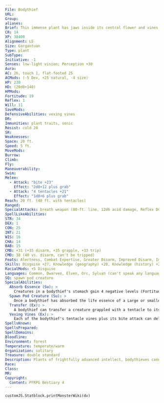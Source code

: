 ```yaml
---
File: Bodythief
URL: 
Group: 
aliases: 
Brief: This immense plant has jaws inside its central flower and vines that thresh the air. Its ovular seedpods throb like beating hearts.
CR: 14
XP: 38400
Alignment: LE
Size: Gargantuan
Type: plant
SubType: 
Initiative: -1
Senses: low-light vision; Perception +30
Aura: 
AC: 26, touch 1, flat-footed 25
ACMods: (-5 Dex, +25 natural, -4 size)
HP: 230
HD: (20d8+140)
HPMods: 
Fortitude: 19
Reflex: 1
Will: 11
SaveMods: 
DefensiveAbilities: vexing vines
DR: 
Immunities: plant traits, sonic
Resist: cold 20
SR: 
Weaknesses: 
Space: 20 ft.
Speed: 5 ft.
MoveMods: 
Burrow: 
Climb: 
Fly: 
Maneuverability: 
Swim: 
Melee: 
  - Attack: "bite +23"
    Effect: "2d8+12 plus grab"
  - Attack: "4 tentacles +21"
    Effect: "1d8+6 plus grab"
Reach: 20 ft. (40 ft. with tentacles)
Ranged: 
SpecialAttacks: breath weapon (80-ft. line, 12d6 acid damage, Reflex DC 27 half, usable every 1d4 rounds), swallow whole (4d6 acid damage plus absorb essence; AC 22, 23 hp), transfer
SpellLikeAbilities: 
STR: 34
DEX: 1
CON: 25
INT: 21
WIS: 16
CHA: 14
BAB: 15
CMB: +31 (+35 disarm, +35 grapple, +33 trip)
CMD: 38 (40 vs. disarm, can't be tripped)
Feats: Alertness, Combat Expertise, Greater Disarm, Improved Disarm, Improved Initiative, Improved Iron Will, Improved Trip, Iron Will, Multiattack, Skill Focus (Knowledge [nature])
Skills: Disguise +27, Knowledge (geography) +20, Knowledge (history) +20, Knowledge (local) +20, Knowledge (nobility) +20, Knowledge (nature) +31, Perception +30, Sense Motive +27
RacialMods: +5 Disguise
Languages: Common, Dwarven, Elven, Orc, Sylvan (can't speak any language); telepathy 1,000 ft. (with spawn only)
SQ: spawn pod creature
SpecialAbilities:
  Absorb Essence (Su): >
    Creatures in a bodythief's stomach gain 4 negative levels (Fortitude DC 27 half) each round at the start of the bodythief's turn. A check to remove a negative level gained in this way is also DC 27. If the creature dies from the negative levels, its body disintegrates and the bodythief absorbs its life essence. This is a death effect.
  Spawn Pod Creature (Su): >
    Once a bodythief has absorbed the life essence of a Large or smaller creature, it can begin growing a duplicate of that creature as a free action. Growing a Tiny or smaller duplicate takes 1 round, a Small duplicate 3 rounds, a Medium duplicate 5 rounds, and a Large duplicate 10 rounds. Duplicates are identical to the creature whose life essence has been devoured, but they gain the pod creature template. They closely resemble the original creature and retain all its memories. The newly created spawn has none of the original creature's equipment, though the bodythief can vomit forth any surviving swallowed gear as a move action. As the duplicate hatches, the bodythief makes a Disguise check to determine the resemblance to the original. The duplicate must be grown within 24 hours of the original's digestion, or its essence and memories dissipate. Only a single duplicate can made of any given creature.
  Transfer (Ex): >
    A bodythief can transfer a creature grappled with a tentacle to its mouth with a move action and a successful grapple combat maneuver check.
  Vexing Vines (Ex): >
    Each of the bodythief's tentacle vines plus its bite attack can deliver its own attack of opportunity, giving the bodythief five attacks of opportunity per round. It cannot deliver attacks of opportunity with a portion of its body being used to grapple. The bodythief can give up an attack of opportunity with a tentacle to deflect a missile as though it had the Deflect Arrows feat.
SpellsKnown: 
SpellsPrepared: 
SpellDomains: 
Bloodline: 
Environment: forest
Temperature: temperate/warm
Organization: solitary
Treasure: double standard
Description: Plants of frightfully advanced intellect, bodythieves cannot abide the irrationalities of other intelligent life, particularly emotions. They seek to create a world of perfect order by replacing other life forms with nearly perfect duplicates spawned by the bodythief itself. Indeed, these duplicates improve on the originals, as they can communicate telepathically with the bodythief, and they lack wasteful emotions. Individual bodythieves vary as to their specific plans for building a perfect society of duplicates. A common, though recognized, flaw in their plans is the infertility of their duplicates. To maintain a stable society, the bodythieves must capture creatures to replace the inevitable loss of healthy duplicates. Bodythieves are nearly immobile, though they can drag themselves along with their vines in extremis. When they must move large distances, they enlist the aid of their spawn.
Race: 
Class: 
MR: 
Copyright:
  Content: PFRPG Bestiary 4
---
```

```dataviewjs
customJS.Statblock.printMonsterWiki(dv)
```
